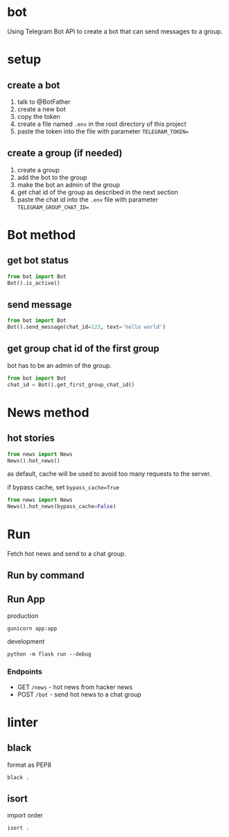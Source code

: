 # bot

Using Telegram Bot API to create a bot that can send messages to a group.

# setup

## create a bot

1. talk to @BotFather
2. create a new bot
3. copy the token
4. create a file named `.env` in the root directory of this project
5. paste the token into the file with parameter `TELEGRAM_TOKEN=`

## create a group (if needed)

1. create a group
2. add the bot to the group
3. make the bot an admin of the group
4. get chat id of the group as described in the next section
5. paste the chat id into the `.env` file with parameter `TELEGRAM_GROUP_CHAT_ID=`

# Bot method

## get bot status

```python
from bot import Bot
Bot().is_active()
```

## send message

```python
from bot import Bot
Bot().send_message(chat_id=123, text='hello world')
```

## get group chat id of the first group

bot has to be an admin of the group.

```python
from bot import Bot
chat_id = Bot().get_first_group_chat_id()
```

# News method

## hot stories

```python
from news import News
News().hot_news()
```

as default, cache will be used to avoid too many requests to the server.

if bypass cache, set `bypass_cache=True`

```python
from news import News
News().hot_news(bypass_cache=False)
```

# Run

Fetch hot news and send to a chat group.

## Run by command

## Run App

production

```shell
gunicorn app:app
```

development

```shell
python -m flask run --debug
```

### Endpoints

- GET `/news` - hot news from hacker news
- POST `/bot` - send hot news to a chat group

# linter

## black

format as PEP8

```shell
black .
```

## isort

import order

```shell
isort .
```

